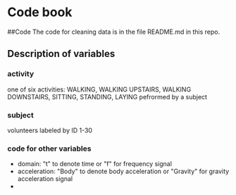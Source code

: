 Code book
=========
##Code
The code for cleaning data is in the file README.md in this repo.
## Description of variables

### activity
one of six activities: WALKING, WALKING UPSTAIRS, WALKING DOWNSTAIRS, SITTING, STANDING, LAYING pefrormed by a subject
### subject
volunteers labeled by ID 1-30
### code for other variables
- domain:       "t" to denote time or "f" for frequency signal
- acceleration: "Body" to denote body acceleration or "Gravity" for gravity acceleration signal 
- 
